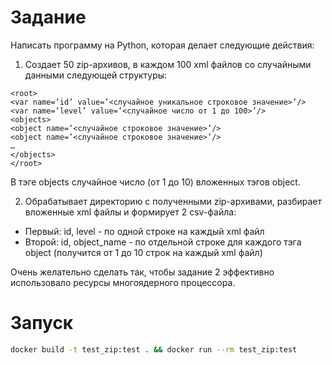 # Задание
Написать программу на Python, которая делает следующие действия:   

1. Создает 50 zip-архивов, в каждом 100 xml файлов со случайными данными следующей структуры:   
 
```
<root>
<var name=’id’ value=’<случайное уникальное строковое значение>’/>
<var name=’level’ value=’<случайное число от 1 до 100>’/>
<objects>
<object name=’<случайное строковое значение>’/>
<object name=’<случайное строковое значение>’/>
…
</objects>
</root>
```

В тэге objects случайное число (от 1 до 10) вложенных тэгов object.

2. Обрабатывает директорию с полученными zip-архивами, разбирает вложенные xml файлы и формирует 2 csv-файла:
 - Первый: id, level - по одной строке на каждый xml файл
 - Второй: id, object_name - по отдельной строке для каждого тэга object (получится от 1 до 10 строк на каждый xml файл)

Очень желательно сделать так, чтобы задание 2 эффективно использовало ресурсы многоядерного процессора.

# Запуск
```bash
docker build -t test_zip:test . && docker run --rm test_zip:test 
```